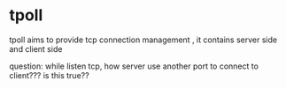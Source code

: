 # tpoll

tpoll aims to provide tcp connection management , it contains server side and client side


question:
while listen tcp, how server use another port to connect to client??? is this true??


